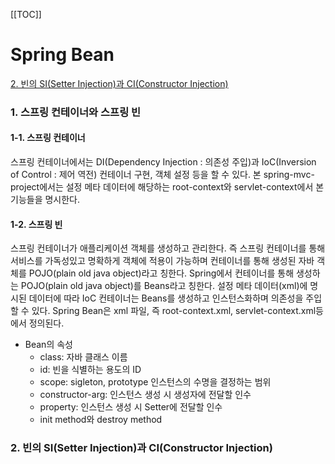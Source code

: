 [[TOC]]
# Spring Bean
[2. 빈의 SI(Setter Injection)과 CI(Constructor Injection)](#2-빈의-sisetter-injection과-ciconstructor-injection)
### 1. 스프링 컨테이너와 스프링 빈

#### 1-1. 스프링 컨테이너
스프링 컨테이너에서는 DI(Dependency Injection : 의존성 주입)과 IoC(Inversion of Control : 제어 역전) 컨테이너 구현, 객체 설정 등을 할 수 있다.
본 spring-mvc-project에서는 설정 메타 데이터에 해당하는 root-context와 servlet-context에서 본 기능들을 명시한다.

#### 1-2. 스프링 빈
스프링 컨테이너가 애플리케이션 객체를 생성하고 관리한다. 즉 스프링 컨테이너를 통해 서비스를 가독성있고 명확하게 객체에 적용이 가능하며 컨테이너를 통해 생성된 자바 객체를
POJO(plain old java object)라고 칭한다. Spring에서 컨테이너를 통해 생성하는 POJO(plain old java object)를 Beans라고 칭한다.
설정 메타 데이터(xml)에 명시된 데이터에 따라 IoC 컨테이너는 Beans를 생성하고 인스턴스화하며 의존성을 주입할 수 있다.
Spring Bean은 xml 파일, 즉 root-context.xml, servlet-context.xml등에서 정의된다.

- Bean의 속성
  + class: 자바 클래스 이름
  + id: 빈을 식별하는 용도의 ID
  + scope: sigleton, prototype 인스턴스의 수명을 결정하는 범위
  + constructor-arg: 인스턴스 생성 시 생성자에 전달할 인수
  + property: 인스턴스 생성 시 Setter에 전달할 인수
  + init method와 destroy method
  
### 2. 빈의 SI(Setter Injection)과 CI(Constructor Injection)



























